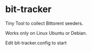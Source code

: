 # bit-tracker
Tiny Tool to collect Bittorent seeders.

Works only on Linux Ubuntu or Debian.

Edit bit-tracker.config to start


